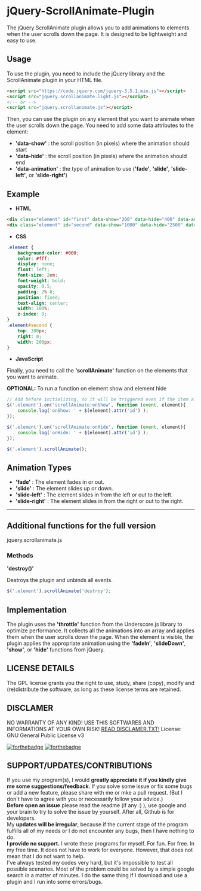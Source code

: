 # jQuery-ScrollAnimate-Plugin

The jQuery ScrollAnimate plugin allows you to add animations to elements when the user scrolls down the page. It is designed to be lightweight and easy to use.

## Usage

To use the plugin, you need to include the jQuery library and the ScrollAnimate plugin in your HTML file.

```html
<script src="https://code.jquery.com/jquery-3.5.1.min.js"></script>
<script src="jquery.scrollanimate.light.js"></script>
<!-- or -->
<script src="jquery.scrollanimate.js"></script>
```

Then, you can use the plugin on any element that you want to animate when the user scrolls down the page. You need to add some data attributes to the element:

- **'data-show'** : the scroll position (in pixels) where the animation should start
- **'data-hide'** : the scroll position (in pixels) where the animation should end
- **'data-animation'** : the type of animation to use (**'fade'**, **'slide'**, **'slide-left'**, or **'slide-right'**)

## Example

- **HTML**
```html
<div class="element" id="first" data-show="200" data-hide="400" data-animation="fade">...</div>
<div class="element" id="second" data-show="1000" data-hide="2500" data-amination="slide">...</div>
```

- **CSS**
```css
.element {
    background-color: #000;
    color: #fff;
    display: none;
    float: left;
    font-size: 2em;
    font-weight: bold;
    opacity: 0.5;
    padding: 2% 0;
    position: fixed;
    text-align: center;
    width: 100%;
    z-index: 9;
}
.element#second {
    top: 300px;
    right: 0;
    width: 200px;
}
```

- **JavaScript**

Finally, you need to call the **'scrollAnimate'** function on the elements that you want to animate.

**OPTIONAL:** To run a function on element show and element hide

```javascript
// Add before initializing, so it will be triggered even if the item already appears on the init.
$('.element').on('scrollAnimate:onShow', function (event, element){
    console.log('onShow: ' + $(element).attr('id') );
});

$('.element').on('scrollAnimate:onHide', function (event, element){
    console.log('onHide: ' + $(element).attr('id') );
});
```

```javascript
$('.element').scrollAnimate();
```

## Animation Types

- **'fade'** : The element fades in or out.
- **'slide'** : The element slides up or down.
- **'slide-left'** : The element slides in from the left or out to the left.
- **'slide-right'** : The element slides in from the right or out to the right.

<hr>

## Additional functions for the full version
jquery.scrollanimate.js

### Methods

**'destroy()'**

Destroys the plugin and unbinds all events.

```javascript
$('.element').scrollAnimate('destroy');
```

## Implementation

The plugin uses the **'throttle'** function from the Underscore.js library to optimize performance. It collects all the animations into an array and applies them when the user scrolls down the page. When the element is visible, the plugin applies the appropriate animation using the **'fadeIn'**, **'slideDown'**, **'show'**, or **'hide'** functions from jQuery.

## LICENSE DETAILS

The GPL license grants you the right to use, study, share (copy), modify and (re)distribute the software, as long as these license terms are retained.

## DISCLAMER

NO WARRANTY OF ANY KIND! USE THIS SOFTWARES AND INFORMATIONS AT YOUR OWN RISK!
[READ DISCLAMER.TXT!](https://www.joeszalai.org/disclaimer/)
License: GNU General Public License v3

[![forthebadge](http://forthebadge.com/images/badges/built-by-developers.svg)](http://forthebadge.com) [![forthebadge](http://forthebadge.com/images/badges/for-you.svg)](http://forthebadge.com)

SUPPORT/UPDATES/CONTRIBUTIONS
-----------------------------

If you use my program(s), I would **greatly appreciate it if you kindly give me some suggestions/feedback**. If you solve some issue or fix some bugs or add a new feature, please share with me or mke a pull request. (But I don't have to agree with you or necessarily follow your advice.)<br/>
**Before open an issue** please read the readme (if any :) ), use google and your brain to try to solve the issue by yourself. After all, Github is for developers.<br/>
My **updates will be irregular**, because if the current stage of the program fulfills all of my needs or I do not encounter any bugs, then I have nothing to do.<br/>
**I provide no support.** I wrote these programs for myself. For fun. For free. In my free time. It does not have to work for everyone. However, that does not mean that I do not want to help.<br/>
I've always tested my codes very hard, but it's impossible to test all possible scenarios. Most of the problem could be solved by a simple google search in a matter of minutes. I do the same thing if I download and use a plugin and I run into some errors/bugs.
